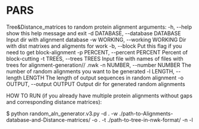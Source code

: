 # PARS
Tree&Distance_matrices to random protein alignment
arguments:
  -h, --help            show this help message and exit
  -d DATABASE, --database DATABASE
                        Input dir with alignment database
  -w WORKING, --working WORKING
                        Dir with dist matrixes and aligments for work
  -b, --block           Put this flag if you need to get block-alignment
  -p PERCENT, --percent PERCENT
                        Percent of block-cutting
  -t TREES, --trees TREES
                        Input file with names of files with trees for
                        alignment-generation// .nwk
  -n NUMBER, --number NUMBER
                        The number of random alignments you want to be
                        generated
  -l LENGTH, --length LENGTH
                        The length of output sequences in random alignment
  -o OUTPUT, --output OUTPUT
                        Output dir for generated random alignments
                        
HOW TO RUN (if you already have multiple protein alignments without gaps and corresponding distance matrices):

$ python random_aln_generator.v3.py -d . -w ./path-to-Alignments-database-and-Distance-matrices/ -o . -t ./path-to-tree-in-nwk-format/
 -n <number of replics> -l <length>
